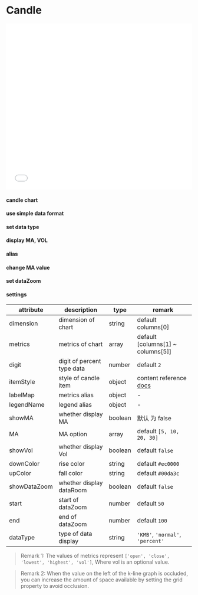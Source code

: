 # Candle

<iframe width="100%" height="450" src="//jsfiddle.net/vue_echarts/g98g02ah/embedded/result,html,js/?bodyColor=fff" allowfullscreen="allowfullscreen" frameborder="0"></iframe>

#### candle chart

<vuep template="#simple"></vuep>

<script v-pre type="text/x-template" id="simple">
<template>
  <ve-candle :data="chartData" :settings="chartSettings"></ve-candle>
</template>

<script>
  export default {
    created: function () {
      this.chartData = {
        columns: ['date', 'open', 'close', 'lowest', 'highest', 'vol'],
        rows: [
          { 'date': '2004-01-05', open: 10411.85, close: 10544.07, lowest: 10411.85, highest: 10575.92, vol: 221290000 },
          { 'date': '2004-01-06', open: 10543.85, close: 10538.66, lowest: 10454.37, highest: 10584.07, vol: 191460000 },
          { 'date': '2004-01-07', open: 10535.46, close: 10529.03, lowest: 10432.12, highest: 10587.55, vol: 225490000 },
          { 'date': '2004-01-08', open: 10530.07, close: 10592.44, lowest: 10480.59, highest: 10651.99, vol: 237770000 },
          { 'date': '2004-01-09', open: 10589.25, close: 10458.89, lowest: 10420.52, highest: 10603.48, vol: 223250000 },
          { 'date': '2004-01-12', open: 10461.55, close: 10485.18, lowest: 10389.85, highest: 10543.03, vol: 197960000 },
          { 'date': '2004-01-13', open: 10485.18, close: 10427.18, lowest: 10341.19, highest: 10539.25, vol: 197310000 },
          { 'date': '2004-01-14', open: 10428.67, close: 10538.37, lowest: 10426.89, highest: 10573.85, vol: 186280000 },
          { 'date': '2004-01-15', open: 10534.52, close: 10553.85, lowest: 10454.52, highest: 10639.03, vol: 260090000 },
          { 'date': '2004-01-16', open: 10556.37, close: 10600.51, lowest: 10503.71, highest: 10666.88, vol: 254170000 },
          { 'date': '2004-01-20', open: 10601.42, close: 10528.66, lowest: 10447.92, highest: 10676.96, vol: 224300000 },
          { 'date': '2004-01-21', open: 10522.77, close: 10623.62, lowest: 10453.11, highest: 10665.72, vol: 214920000 },
          { 'date': '2004-01-22', open: 10624.22, close: 10623.18, lowest: 10545.03, highest: 10717.41, vol: 219720000 },
          { 'date': '2004-01-23', open: 10625.25, close: 10568.29, lowest: 10490.14, highest: 10691.77, vol: 234260000 },
          { 'date': '2004-01-26', open: 10568.12, close: 10702.51, lowest: 10510.44, highest: 10725.18, vol: 186170000 },
          { 'date': '2004-01-27', open: 10701.11, close: 10609.92, lowest: 10579.33, highest: 10748.81, vol: 206560000 },
          { 'date': '2004-01-28', open: 10610.07, close: 10468.37, lowest: 10412.44, highest: 10703.25, vol: 247660000 },
          { 'date': '2004-01-29', open: 10467.41, close: 10510.29, lowest: 10369.92, highest: 10611.56, vol: 273970000 },
          { 'date': '2004-01-30', open: 10510.22, close: 10488.07, lowest: 10385.56, highest: 10551.03, vol: 208990000 },
          { 'date': '2004-02-02', open: 10487.78, close: 10499.18, lowest: 10395.55, highest: 10614.44, vol: 224800000 },
          { 'date': '2004-02-03', open: 10499.48, close: 10505.18, lowest: 10414.15, highest: 10571.48, vol: 183810000 },
          { 'date': '2004-02-04', open: 10503.11, close: 10470.74, lowest: 10394.81, highest: 10567.85, vol: 227760000 },
          { 'date': '2004-02-05', open: 10469.33, close: 10495.55, lowest: 10399.92, highest: 10566.37, vol: 187810000 },
          { 'date': '2004-02-06', open: 10494.89, close: 10593.03, lowest: 10433.74, highest: 10634.81, vol: 182880000 },
          { 'date': '2004-02-09', open: 10592.41, close: 10579.03, lowest: 10433.72, highest: 10634.81, vol: 160720000 },
          { 'date': '2004-02-10', open: 10578.74, close: 10613.85, lowest: 10511.18, highest: 10667.03, vol: 160590000 },
          { 'date': '2004-02-11', open: 10605.48, close: 10737.72, lowest: 10561.55, highest: 10779.41, vol: 277850000 },
          { 'date': '2004-02-12', open: 10735.18, close: 10694.07, lowest: 10636.44, highest: 10775.03, vol: 197560000 },
          { 'date': '2004-02-13', open: 10696.22, close: 10627.85, lowest: 10578.66, highest: 10755.47, vol: 208340000 },
          { 'date': '2004-02-17', open: 10628.88, close: 10714.88, lowest: 10628.88, highest: 10762.07, vol: 169730000 },
          { 'date': '2004-02-18', open: 10706.68, close: 10671.99, lowest: 10623.62, highest: 10764.36, vol: 164370000 },
          { 'date': '2004-02-19', open: 10674.59, close: 10664.73, lowest: 10626.44, highest: 10794.95, vol: 219890000 },
          { 'date': '2004-02-20', open: 10666.29, close: 10619.03, lowest: 10559.11, highest: 10722.77, vol: 220560000 },
          { 'date': '2004-02-23', open: 10619.55, close: 10609.62, lowest: 10508.89, highest: 10711.84, vol: 229950000 },
          { 'date': '2004-02-24', open: 10609.55, close: 10566.37, lowest: 10479.33, highest: 10681.41, vol: 225670000 },
          { 'date': '2004-02-25', open: 10566.59, close: 10601.62, lowest: 10509.42, highest: 10660.73, vol: 192420000 },
          { 'date': '2004-02-26', open: 10598.14, close: 10580.14, lowest: 10493.71, highest: 10652.96, vol: 223230000 },
          { 'date': '2004-02-27', open: 10581.55, close: 10583.92, lowest: 10519.03, highest: 10689.55, vol: 200050000 }
        ]
      }
      this.chartSettings = {}
    }
  }
</script>
</script>

#### use simple data format

<vuep template="#simple-data"></vuep>

<script v-pre type="text/x-template" id="simple-data">
<template>
  <ve-candle :data="chartData" :settings="chartSettings"></ve-candle>
</template>

<script>
  export default {
    created: function () {
      this.chartData = {
        columns: ['date', 'open', 'close', 'lowest', 'highest', 'vol'],
        rows: [
          ['2004-01-05', 10411.85, 10544.07, 10411.85, 10575.92, 221290000],
          ['2004-01-06', 10543.85, 10538.66, 10454.37, 10584.07, 191460000],
          ['2004-01-07', 10535.46, 10529.03, 10432, 10587.55, 225490000],
          ['2004-01-08', 10530.07, 10592.44, 10480.59, 10651.99, 237770000],
          ['2004-01-09', 10589.25, 10458.89, 10420.52, 10603.48, 223250000],
          ['2004-01-12', 10461.55, 10485.18, 10389.85, 10543.03, 197960000],
          ['2004-01-13', 10485.18, 10427.18, 10341.19, 10539.25, 197310000],
          ['2004-01-14', 10428.67, 10538.37, 10426.89, 10573.85, 186280000],
          ['2004-01-15', 10534.52, 10553.85, 10454.52, 10639.03, 260090000],
          ['2004-01-16', 10556.37, 10600.51, 10503.7, 10666.88, 254170000],
          ['2004-01-20', 10601.4, 10528.66, 10447.92, 10676.96, 224300000],
          ['2004-01-21', 10522.77, 10623.62, 10453.11, 10665.7, 214920000],
          ['2004-01-22', 10624.22, 10623.18, 10545.03, 10717.4, 219720000],
          ['2004-01-23', 10625.25, 10568.29, 10490.14, 10691.77, 234260000],
          ['2004-01-26', 10568, 10702.51, 10510.44, 10725.18, 186170000],
          ['2004-01-27', 10701.1, 10609.92, 10579.33, 10748.81, 206560000],
          ['2004-01-28', 10610.07, 10468.37, 10412.44, 10703.25, 247660000],
          ['2004-01-29', 10467.41, 10510.29, 10369.92, 10611.56, 273970000],
          ['2004-01-30', 10510.22, 10488.07, 10385.56, 10551.03, 208990000],
          ['2004-02-02', 10487.78, 10499.18, 10395.55, 10614.44, 224800000],
          ['2004-02-03', 10499.48, 10505.18, 10414.15, 10571.48, 183810000],
          ['2004-02-04', 10503.11, 10470.74, 10394.81, 10567.85, 227760000],
          ['2004-02-05', 10469.33, 10495.55, 10399.92, 10566.37, 187810000],
          ['2004-02-06', 10494.89, 10593.03, 10433.7, 10634.81, 182880000],
          ['2004-02-09', 10592, 10579.03, 10433.7, 10634.81, 160720000],
          ['2004-02-10', 10578.74, 10613.85, 10511.18, 10667.03, 160590000],
          ['2004-02-11', 10605.48, 10737.7, 10561.55, 10779.4, 277850000],
          ['2004-02-12', 10735.18, 10694.07, 10636.44, 10775.03, 197560000],
          ['2004-02-13', 10696.22, 10627.85, 10578.66, 10755.47, 208340000],
          ['2004-02-17', 10628.88, 10714.88, 10628.88, 10762.07, 169730000],
          ['2004-02-18', 10706.68, 10671.99, 10623.62, 10764.36, 164370000],
          ['2004-02-19', 10674.59, 10664.73, 10626.44, 10794.95, 219890000],
          ['2004-02-20', 10666.29, 10619.03, 10559.11, 10722.77, 220560000],
          ['2004-02-23', 10619.55, 10609.62, 10508.89, 10711.84, 229950000],
          ['2004-02-24', 10609.55, 10566.37, 10479.33, 10681.4, 225670000],
          ['2004-02-25', 10566.59, 10601.62, 10509.4, 10660.73, 192420000],
          ['2004-02-26', 10598.14, 10580.14, 10493.7, 10652.96, 223230000],
          ['2004-02-27', 10581.55, 10583.92, 10519.03, 10689.55, 200050000]
        ]
      }
      this.chartSettings = {}
    }
  }
</script>
</script>

#### set data type

<vuep template="#set-dataType"></vuep>

<script v-pre type="text/x-template" id="set-dataType">
<template>
  <ve-candle :data="chartData" :settings="chartSettings"></ve-candle>
</template>

<script>
  export default {
    created: function () {
      this.chartData = {
        columns: ['date', 'open', 'close', 'lowest', 'highest', 'vol'],
        rows: [
          { 'date': '2004-01-05', open: 10411.85, close: 10544.07, lowest: 10411.85, highest: 10575.92, vol: 221290000 },
          { 'date': '2004-01-06', open: 10543.85, close: 10538.66, lowest: 10454.37, highest: 10584.07, vol: 191460000 },
          { 'date': '2004-01-07', open: 10535.46, close: 10529.03, lowest: 10432.12, highest: 10587.55, vol: 225490000 },
          { 'date': '2004-01-08', open: 10530.07, close: 10592.44, lowest: 10480.59, highest: 10651.99, vol: 237770000 },
          { 'date': '2004-01-09', open: 10589.25, close: 10458.89, lowest: 10420.52, highest: 10603.48, vol: 223250000 },
          { 'date': '2004-01-12', open: 10461.55, close: 10485.18, lowest: 10389.85, highest: 10543.03, vol: 197960000 },
          { 'date': '2004-01-13', open: 10485.18, close: 10427.18, lowest: 10341.19, highest: 10539.25, vol: 197310000 },
          { 'date': '2004-01-14', open: 10428.67, close: 10538.37, lowest: 10426.89, highest: 10573.85, vol: 186280000 },
          { 'date': '2004-01-15', open: 10534.52, close: 10553.85, lowest: 10454.52, highest: 10639.03, vol: 260090000 },
          { 'date': '2004-01-16', open: 10556.37, close: 10600.51, lowest: 10503.71, highest: 10666.88, vol: 254170000 },
          { 'date': '2004-01-20', open: 10601.42, close: 10528.66, lowest: 10447.92, highest: 10676.96, vol: 224300000 },
          { 'date': '2004-01-21', open: 10522.77, close: 10623.62, lowest: 10453.11, highest: 10665.72, vol: 214920000 },
          { 'date': '2004-01-22', open: 10624.22, close: 10623.18, lowest: 10545.03, highest: 10717.41, vol: 219720000 },
          { 'date': '2004-01-23', open: 10625.25, close: 10568.29, lowest: 10490.14, highest: 10691.77, vol: 234260000 },
          { 'date': '2004-01-26', open: 10568.12, close: 10702.51, lowest: 10510.44, highest: 10725.18, vol: 186170000 },
          { 'date': '2004-01-27', open: 10701.11, close: 10609.92, lowest: 10579.33, highest: 10748.81, vol: 206560000 },
          { 'date': '2004-01-28', open: 10610.07, close: 10468.37, lowest: 10412.44, highest: 10703.25, vol: 247660000 },
          { 'date': '2004-01-29', open: 10467.41, close: 10510.29, lowest: 10369.92, highest: 10611.56, vol: 273970000 },
          { 'date': '2004-01-30', open: 10510.22, close: 10488.07, lowest: 10385.56, highest: 10551.03, vol: 208990000 },
          { 'date': '2004-02-02', open: 10487.78, close: 10499.18, lowest: 10395.55, highest: 10614.44, vol: 224800000 },
          { 'date': '2004-02-03', open: 10499.48, close: 10505.18, lowest: 10414.15, highest: 10571.48, vol: 183810000 },
          { 'date': '2004-02-04', open: 10503.11, close: 10470.74, lowest: 10394.81, highest: 10567.85, vol: 227760000 },
          { 'date': '2004-02-05', open: 10469.33, close: 10495.55, lowest: 10399.92, highest: 10566.37, vol: 187810000 },
          { 'date': '2004-02-06', open: 10494.89, close: 10593.03, lowest: 10433.74, highest: 10634.81, vol: 182880000 },
          { 'date': '2004-02-09', open: 10592.41, close: 10579.03, lowest: 10433.72, highest: 10634.81, vol: 160720000 },
          { 'date': '2004-02-10', open: 10578.74, close: 10613.85, lowest: 10511.18, highest: 10667.03, vol: 160590000 },
          { 'date': '2004-02-11', open: 10605.48, close: 10737.72, lowest: 10561.55, highest: 10779.41, vol: 277850000 },
          { 'date': '2004-02-12', open: 10735.18, close: 10694.07, lowest: 10636.44, highest: 10775.03, vol: 197560000 },
          { 'date': '2004-02-13', open: 10696.22, close: 10627.85, lowest: 10578.66, highest: 10755.47, vol: 208340000 },
          { 'date': '2004-02-17', open: 10628.88, close: 10714.88, lowest: 10628.88, highest: 10762.07, vol: 169730000 },
          { 'date': '2004-02-18', open: 10706.68, close: 10671.99, lowest: 10623.62, highest: 10764.36, vol: 164370000 },
          { 'date': '2004-02-19', open: 10674.59, close: 10664.73, lowest: 10626.44, highest: 10794.95, vol: 219890000 },
          { 'date': '2004-02-20', open: 10666.29, close: 10619.03, lowest: 10559.11, highest: 10722.77, vol: 220560000 },
          { 'date': '2004-02-23', open: 10619.55, close: 10609.62, lowest: 10508.89, highest: 10711.84, vol: 229950000 },
          { 'date': '2004-02-24', open: 10609.55, close: 10566.37, lowest: 10479.33, highest: 10681.41, vol: 225670000 },
          { 'date': '2004-02-25', open: 10566.59, close: 10601.62, lowest: 10509.42, highest: 10660.73, vol: 192420000 },
          { 'date': '2004-02-26', open: 10598.14, close: 10580.14, lowest: 10493.71, highest: 10652.96, vol: 223230000 },
          { 'date': '2004-02-27', open: 10581.55, close: 10583.92, lowest: 10519.03, highest: 10689.55, vol: 200050000 }
        ]
      }
      this.chartSettings = {
        dataType: 'KMB'
      }
    }
  }
</script>
</script>

#### display MA, VOL

<vuep template="#show-ma-vol"></vuep>

<script v-pre type="text/x-template" id="show-ma-vol">
<template>
  <ve-candle :data="chartData" :settings="chartSettings"></ve-candle>
</template>

<script>
  export default {
    created: function () {
      this.chartData = {
        columns: ['date', 'open', 'close', 'lowest', 'highest', 'vol'],
        rows: [
          { 'date': '2004-01-05', open: 10411.85, close: 10544.07, lowest: 10411.85, highest: 10575.92, vol: 221290000 },
          { 'date': '2004-01-06', open: 10543.85, close: 10538.66, lowest: 10454.37, highest: 10584.07, vol: 191460000 },
          { 'date': '2004-01-07', open: 10535.46, close: 10529.03, lowest: 10432.12, highest: 10587.55, vol: 225490000 },
          { 'date': '2004-01-08', open: 10530.07, close: 10592.44, lowest: 10480.59, highest: 10651.99, vol: 237770000 },
          { 'date': '2004-01-09', open: 10589.25, close: 10458.89, lowest: 10420.52, highest: 10603.48, vol: 223250000 },
          { 'date': '2004-01-12', open: 10461.55, close: 10485.18, lowest: 10389.85, highest: 10543.03, vol: 197960000 },
          { 'date': '2004-01-13', open: 10485.18, close: 10427.18, lowest: 10341.19, highest: 10539.25, vol: 197310000 },
          { 'date': '2004-01-14', open: 10428.67, close: 10538.37, lowest: 10426.89, highest: 10573.85, vol: 186280000 },
          { 'date': '2004-01-15', open: 10534.52, close: 10553.85, lowest: 10454.52, highest: 10639.03, vol: 260090000 },
          { 'date': '2004-01-16', open: 10556.37, close: 10600.51, lowest: 10503.71, highest: 10666.88, vol: 254170000 },
          { 'date': '2004-01-20', open: 10601.42, close: 10528.66, lowest: 10447.92, highest: 10676.96, vol: 224300000 },
          { 'date': '2004-01-21', open: 10522.77, close: 10623.62, lowest: 10453.11, highest: 10665.72, vol: 214920000 },
          { 'date': '2004-01-22', open: 10624.22, close: 10623.18, lowest: 10545.03, highest: 10717.41, vol: 219720000 },
          { 'date': '2004-01-23', open: 10625.25, close: 10568.29, lowest: 10490.14, highest: 10691.77, vol: 234260000 },
          { 'date': '2004-01-26', open: 10568.12, close: 10702.51, lowest: 10510.44, highest: 10725.18, vol: 186170000 },
          { 'date': '2004-01-27', open: 10701.11, close: 10609.92, lowest: 10579.33, highest: 10748.81, vol: 206560000 },
          { 'date': '2004-01-28', open: 10610.07, close: 10468.37, lowest: 10412.44, highest: 10703.25, vol: 247660000 },
          { 'date': '2004-01-29', open: 10467.41, close: 10510.29, lowest: 10369.92, highest: 10611.56, vol: 273970000 },
          { 'date': '2004-01-30', open: 10510.22, close: 10488.07, lowest: 10385.56, highest: 10551.03, vol: 208990000 },
          { 'date': '2004-02-02', open: 10487.78, close: 10499.18, lowest: 10395.55, highest: 10614.44, vol: 224800000 },
          { 'date': '2004-02-03', open: 10499.48, close: 10505.18, lowest: 10414.15, highest: 10571.48, vol: 183810000 },
          { 'date': '2004-02-04', open: 10503.11, close: 10470.74, lowest: 10394.81, highest: 10567.85, vol: 227760000 },
          { 'date': '2004-02-05', open: 10469.33, close: 10495.55, lowest: 10399.92, highest: 10566.37, vol: 187810000 },
          { 'date': '2004-02-06', open: 10494.89, close: 10593.03, lowest: 10433.74, highest: 10634.81, vol: 182880000 },
          { 'date': '2004-02-09', open: 10592.41, close: 10579.03, lowest: 10433.72, highest: 10634.81, vol: 160720000 },
          { 'date': '2004-02-10', open: 10578.74, close: 10613.85, lowest: 10511.18, highest: 10667.03, vol: 160590000 },
          { 'date': '2004-02-11', open: 10605.48, close: 10737.72, lowest: 10561.55, highest: 10779.41, vol: 277850000 },
          { 'date': '2004-02-12', open: 10735.18, close: 10694.07, lowest: 10636.44, highest: 10775.03, vol: 197560000 },
          { 'date': '2004-02-13', open: 10696.22, close: 10627.85, lowest: 10578.66, highest: 10755.47, vol: 208340000 },
          { 'date': '2004-02-17', open: 10628.88, close: 10714.88, lowest: 10628.88, highest: 10762.07, vol: 169730000 },
          { 'date': '2004-02-18', open: 10706.68, close: 10671.99, lowest: 10623.62, highest: 10764.36, vol: 164370000 },
          { 'date': '2004-02-19', open: 10674.59, close: 10664.73, lowest: 10626.44, highest: 10794.95, vol: 219890000 },
          { 'date': '2004-02-20', open: 10666.29, close: 10619.03, lowest: 10559.11, highest: 10722.77, vol: 220560000 },
          { 'date': '2004-02-23', open: 10619.55, close: 10609.62, lowest: 10508.89, highest: 10711.84, vol: 229950000 },
          { 'date': '2004-02-24', open: 10609.55, close: 10566.37, lowest: 10479.33, highest: 10681.41, vol: 225670000 },
          { 'date': '2004-02-25', open: 10566.59, close: 10601.62, lowest: 10509.42, highest: 10660.73, vol: 192420000 },
          { 'date': '2004-02-26', open: 10598.14, close: 10580.14, lowest: 10493.71, highest: 10652.96, vol: 223230000 },
          { 'date': '2004-02-27', open: 10581.55, close: 10583.92, lowest: 10519.03, highest: 10689.55, vol: 200050000 }
        ]
      }
      this.chartSettings = {
        showMA: true,
        showVol: true
      }
    }
  }
</script>
</script>

#### alias

<vuep template="#set-label-legend"></vuep>

<script v-pre type="text/x-template" id="set-label-legend">
<template>
  <ve-candle :data="chartData" :settings="chartSettings"></ve-candle>
</template>

<script>
  export default {
    created: function () {
      this.chartData = {
        columns: ['date', 'open', 'close', 'lowest', 'highest', 'vol'],
        rows: [
          { 'date': '2004-01-05', open: 10411.85, close: 10544.07, lowest: 10411.85, highest: 10575.92, vol: 221290000 },
          { 'date': '2004-01-06', open: 10543.85, close: 10538.66, lowest: 10454.37, highest: 10584.07, vol: 191460000 },
          { 'date': '2004-01-07', open: 10535.46, close: 10529.03, lowest: 10432.12, highest: 10587.55, vol: 225490000 },
          { 'date': '2004-01-08', open: 10530.07, close: 10592.44, lowest: 10480.59, highest: 10651.99, vol: 237770000 },
          { 'date': '2004-01-09', open: 10589.25, close: 10458.89, lowest: 10420.52, highest: 10603.48, vol: 223250000 },
          { 'date': '2004-01-12', open: 10461.55, close: 10485.18, lowest: 10389.85, highest: 10543.03, vol: 197960000 },
          { 'date': '2004-01-13', open: 10485.18, close: 10427.18, lowest: 10341.19, highest: 10539.25, vol: 197310000 },
          { 'date': '2004-01-14', open: 10428.67, close: 10538.37, lowest: 10426.89, highest: 10573.85, vol: 186280000 },
          { 'date': '2004-01-15', open: 10534.52, close: 10553.85, lowest: 10454.52, highest: 10639.03, vol: 260090000 },
          { 'date': '2004-01-16', open: 10556.37, close: 10600.51, lowest: 10503.71, highest: 10666.88, vol: 254170000 },
          { 'date': '2004-01-20', open: 10601.42, close: 10528.66, lowest: 10447.92, highest: 10676.96, vol: 224300000 },
          { 'date': '2004-01-21', open: 10522.77, close: 10623.62, lowest: 10453.11, highest: 10665.72, vol: 214920000 },
          { 'date': '2004-01-22', open: 10624.22, close: 10623.18, lowest: 10545.03, highest: 10717.41, vol: 219720000 },
          { 'date': '2004-01-23', open: 10625.25, close: 10568.29, lowest: 10490.14, highest: 10691.77, vol: 234260000 },
          { 'date': '2004-01-26', open: 10568.12, close: 10702.51, lowest: 10510.44, highest: 10725.18, vol: 186170000 },
          { 'date': '2004-01-27', open: 10701.11, close: 10609.92, lowest: 10579.33, highest: 10748.81, vol: 206560000 },
          { 'date': '2004-01-28', open: 10610.07, close: 10468.37, lowest: 10412.44, highest: 10703.25, vol: 247660000 },
          { 'date': '2004-01-29', open: 10467.41, close: 10510.29, lowest: 10369.92, highest: 10611.56, vol: 273970000 },
          { 'date': '2004-01-30', open: 10510.22, close: 10488.07, lowest: 10385.56, highest: 10551.03, vol: 208990000 },
          { 'date': '2004-02-02', open: 10487.78, close: 10499.18, lowest: 10395.55, highest: 10614.44, vol: 224800000 },
          { 'date': '2004-02-03', open: 10499.48, close: 10505.18, lowest: 10414.15, highest: 10571.48, vol: 183810000 },
          { 'date': '2004-02-04', open: 10503.11, close: 10470.74, lowest: 10394.81, highest: 10567.85, vol: 227760000 },
          { 'date': '2004-02-05', open: 10469.33, close: 10495.55, lowest: 10399.92, highest: 10566.37, vol: 187810000 },
          { 'date': '2004-02-06', open: 10494.89, close: 10593.03, lowest: 10433.74, highest: 10634.81, vol: 182880000 },
          { 'date': '2004-02-09', open: 10592.41, close: 10579.03, lowest: 10433.72, highest: 10634.81, vol: 160720000 },
          { 'date': '2004-02-10', open: 10578.74, close: 10613.85, lowest: 10511.18, highest: 10667.03, vol: 160590000 },
          { 'date': '2004-02-11', open: 10605.48, close: 10737.72, lowest: 10561.55, highest: 10779.41, vol: 277850000 },
          { 'date': '2004-02-12', open: 10735.18, close: 10694.07, lowest: 10636.44, highest: 10775.03, vol: 197560000 },
          { 'date': '2004-02-13', open: 10696.22, close: 10627.85, lowest: 10578.66, highest: 10755.47, vol: 208340000 },
          { 'date': '2004-02-17', open: 10628.88, close: 10714.88, lowest: 10628.88, highest: 10762.07, vol: 169730000 },
          { 'date': '2004-02-18', open: 10706.68, close: 10671.99, lowest: 10623.62, highest: 10764.36, vol: 164370000 },
          { 'date': '2004-02-19', open: 10674.59, close: 10664.73, lowest: 10626.44, highest: 10794.95, vol: 219890000 },
          { 'date': '2004-02-20', open: 10666.29, close: 10619.03, lowest: 10559.11, highest: 10722.77, vol: 220560000 },
          { 'date': '2004-02-23', open: 10619.55, close: 10609.62, lowest: 10508.89, highest: 10711.84, vol: 229950000 },
          { 'date': '2004-02-24', open: 10609.55, close: 10566.37, lowest: 10479.33, highest: 10681.41, vol: 225670000 },
          { 'date': '2004-02-25', open: 10566.59, close: 10601.62, lowest: 10509.42, highest: 10660.73, vol: 192420000 },
          { 'date': '2004-02-26', open: 10598.14, close: 10580.14, lowest: 10493.71, highest: 10652.96, vol: 223230000 },
          { 'date': '2004-02-27', open: 10581.55, close: 10583.92, lowest: 10519.03, highest: 10689.55, vol: 200050000 }
        ]
      }
      this.chartSettings = {
        showMA: true,
        showVol: true,
        labelMap: {
          MA5: 'ma5'
        },
        legendName: {
          '日K': 'day k'
        },
        showDataZoom: true
      }
    }
  }
</script>
</script>

#### change MA value

<vuep template="#set-ma-list"></vuep>

<script v-pre type="text/x-template" id="set-ma-list">
<template>
  <ve-candle :data="chartData" :settings="chartSettings"></ve-candle>
</template>

<script>
  export default {
    created: function () {
      this.chartData = {
        columns: ['date', 'open', 'close', 'lowest', 'highest', 'vol'],
        rows: [
          { 'date': '2004-01-05', open: 10411.85, close: 10544.07, lowest: 10411.85, highest: 10575.92, vol: 221290000 },
          { 'date': '2004-01-06', open: 10543.85, close: 10538.66, lowest: 10454.37, highest: 10584.07, vol: 191460000 },
          { 'date': '2004-01-07', open: 10535.46, close: 10529.03, lowest: 10432.12, highest: 10587.55, vol: 225490000 },
          { 'date': '2004-01-08', open: 10530.07, close: 10592.44, lowest: 10480.59, highest: 10651.99, vol: 237770000 },
          { 'date': '2004-01-09', open: 10589.25, close: 10458.89, lowest: 10420.52, highest: 10603.48, vol: 223250000 },
          { 'date': '2004-01-12', open: 10461.55, close: 10485.18, lowest: 10389.85, highest: 10543.03, vol: 197960000 },
          { 'date': '2004-01-13', open: 10485.18, close: 10427.18, lowest: 10341.19, highest: 10539.25, vol: 197310000 },
          { 'date': '2004-01-14', open: 10428.67, close: 10538.37, lowest: 10426.89, highest: 10573.85, vol: 186280000 },
          { 'date': '2004-01-15', open: 10534.52, close: 10553.85, lowest: 10454.52, highest: 10639.03, vol: 260090000 },
          { 'date': '2004-01-16', open: 10556.37, close: 10600.51, lowest: 10503.71, highest: 10666.88, vol: 254170000 },
          { 'date': '2004-01-20', open: 10601.42, close: 10528.66, lowest: 10447.92, highest: 10676.96, vol: 224300000 },
          { 'date': '2004-01-21', open: 10522.77, close: 10623.62, lowest: 10453.11, highest: 10665.72, vol: 214920000 },
          { 'date': '2004-01-22', open: 10624.22, close: 10623.18, lowest: 10545.03, highest: 10717.41, vol: 219720000 },
          { 'date': '2004-01-23', open: 10625.25, close: 10568.29, lowest: 10490.14, highest: 10691.77, vol: 234260000 },
          { 'date': '2004-01-26', open: 10568.12, close: 10702.51, lowest: 10510.44, highest: 10725.18, vol: 186170000 },
          { 'date': '2004-01-27', open: 10701.11, close: 10609.92, lowest: 10579.33, highest: 10748.81, vol: 206560000 },
          { 'date': '2004-01-28', open: 10610.07, close: 10468.37, lowest: 10412.44, highest: 10703.25, vol: 247660000 },
          { 'date': '2004-01-29', open: 10467.41, close: 10510.29, lowest: 10369.92, highest: 10611.56, vol: 273970000 },
          { 'date': '2004-01-30', open: 10510.22, close: 10488.07, lowest: 10385.56, highest: 10551.03, vol: 208990000 },
          { 'date': '2004-02-02', open: 10487.78, close: 10499.18, lowest: 10395.55, highest: 10614.44, vol: 224800000 },
          { 'date': '2004-02-03', open: 10499.48, close: 10505.18, lowest: 10414.15, highest: 10571.48, vol: 183810000 },
          { 'date': '2004-02-04', open: 10503.11, close: 10470.74, lowest: 10394.81, highest: 10567.85, vol: 227760000 },
          { 'date': '2004-02-05', open: 10469.33, close: 10495.55, lowest: 10399.92, highest: 10566.37, vol: 187810000 },
          { 'date': '2004-02-06', open: 10494.89, close: 10593.03, lowest: 10433.74, highest: 10634.81, vol: 182880000 },
          { 'date': '2004-02-09', open: 10592.41, close: 10579.03, lowest: 10433.72, highest: 10634.81, vol: 160720000 },
          { 'date': '2004-02-10', open: 10578.74, close: 10613.85, lowest: 10511.18, highest: 10667.03, vol: 160590000 },
          { 'date': '2004-02-11', open: 10605.48, close: 10737.72, lowest: 10561.55, highest: 10779.41, vol: 277850000 },
          { 'date': '2004-02-12', open: 10735.18, close: 10694.07, lowest: 10636.44, highest: 10775.03, vol: 197560000 },
          { 'date': '2004-02-13', open: 10696.22, close: 10627.85, lowest: 10578.66, highest: 10755.47, vol: 208340000 },
          { 'date': '2004-02-17', open: 10628.88, close: 10714.88, lowest: 10628.88, highest: 10762.07, vol: 169730000 },
          { 'date': '2004-02-18', open: 10706.68, close: 10671.99, lowest: 10623.62, highest: 10764.36, vol: 164370000 },
          { 'date': '2004-02-19', open: 10674.59, close: 10664.73, lowest: 10626.44, highest: 10794.95, vol: 219890000 },
          { 'date': '2004-02-20', open: 10666.29, close: 10619.03, lowest: 10559.11, highest: 10722.77, vol: 220560000 },
          { 'date': '2004-02-23', open: 10619.55, close: 10609.62, lowest: 10508.89, highest: 10711.84, vol: 229950000 },
          { 'date': '2004-02-24', open: 10609.55, close: 10566.37, lowest: 10479.33, highest: 10681.41, vol: 225670000 },
          { 'date': '2004-02-25', open: 10566.59, close: 10601.62, lowest: 10509.42, highest: 10660.73, vol: 192420000 },
          { 'date': '2004-02-26', open: 10598.14, close: 10580.14, lowest: 10493.71, highest: 10652.96, vol: 223230000 },
          { 'date': '2004-02-27', open: 10581.55, close: 10583.92, lowest: 10519.03, highest: 10689.55, vol: 200050000 }
        ]
      }
      this.chartSettings = {
        showMA: true,
        MA: [1, 2, 3, 4]
      }
    }
  }
</script>
</script>

#### set dataZoom

<vuep template="#set-dataZoom-1"></vuep>

<script v-pre type="text/x-template" id="set-dataZoom-1">
<template>
  <ve-candle :data="chartData" :settings="chartSettings"></ve-candle>
</template>

<script>
  export default {
    created: function () {
      this.chartData = {
        columns: ['date', 'open', 'close', 'lowest', 'highest', 'vol'],
        rows: [
          { 'date': '2004-01-05', open: 10411.85, close: 10544.07, lowest: 10411.85, highest: 10575.92, vol: 221290000 },
          { 'date': '2004-01-06', open: 10543.85, close: 10538.66, lowest: 10454.37, highest: 10584.07, vol: 191460000 },
          { 'date': '2004-01-07', open: 10535.46, close: 10529.03, lowest: 10432.12, highest: 10587.55, vol: 225490000 },
          { 'date': '2004-01-08', open: 10530.07, close: 10592.44, lowest: 10480.59, highest: 10651.99, vol: 237770000 },
          { 'date': '2004-01-09', open: 10589.25, close: 10458.89, lowest: 10420.52, highest: 10603.48, vol: 223250000 },
          { 'date': '2004-01-12', open: 10461.55, close: 10485.18, lowest: 10389.85, highest: 10543.03, vol: 197960000 },
          { 'date': '2004-01-13', open: 10485.18, close: 10427.18, lowest: 10341.19, highest: 10539.25, vol: 197310000 },
          { 'date': '2004-01-14', open: 10428.67, close: 10538.37, lowest: 10426.89, highest: 10573.85, vol: 186280000 },
          { 'date': '2004-01-15', open: 10534.52, close: 10553.85, lowest: 10454.52, highest: 10639.03, vol: 260090000 },
          { 'date': '2004-01-16', open: 10556.37, close: 10600.51, lowest: 10503.71, highest: 10666.88, vol: 254170000 },
          { 'date': '2004-01-20', open: 10601.42, close: 10528.66, lowest: 10447.92, highest: 10676.96, vol: 224300000 },
          { 'date': '2004-01-21', open: 10522.77, close: 10623.62, lowest: 10453.11, highest: 10665.72, vol: 214920000 },
          { 'date': '2004-01-22', open: 10624.22, close: 10623.18, lowest: 10545.03, highest: 10717.41, vol: 219720000 },
          { 'date': '2004-01-23', open: 10625.25, close: 10568.29, lowest: 10490.14, highest: 10691.77, vol: 234260000 },
          { 'date': '2004-01-26', open: 10568.12, close: 10702.51, lowest: 10510.44, highest: 10725.18, vol: 186170000 },
          { 'date': '2004-01-27', open: 10701.11, close: 10609.92, lowest: 10579.33, highest: 10748.81, vol: 206560000 },
          { 'date': '2004-01-28', open: 10610.07, close: 10468.37, lowest: 10412.44, highest: 10703.25, vol: 247660000 },
          { 'date': '2004-01-29', open: 10467.41, close: 10510.29, lowest: 10369.92, highest: 10611.56, vol: 273970000 },
          { 'date': '2004-01-30', open: 10510.22, close: 10488.07, lowest: 10385.56, highest: 10551.03, vol: 208990000 },
          { 'date': '2004-02-02', open: 10487.78, close: 10499.18, lowest: 10395.55, highest: 10614.44, vol: 224800000 },
          { 'date': '2004-02-03', open: 10499.48, close: 10505.18, lowest: 10414.15, highest: 10571.48, vol: 183810000 },
          { 'date': '2004-02-04', open: 10503.11, close: 10470.74, lowest: 10394.81, highest: 10567.85, vol: 227760000 },
          { 'date': '2004-02-05', open: 10469.33, close: 10495.55, lowest: 10399.92, highest: 10566.37, vol: 187810000 },
          { 'date': '2004-02-06', open: 10494.89, close: 10593.03, lowest: 10433.74, highest: 10634.81, vol: 182880000 },
          { 'date': '2004-02-09', open: 10592.41, close: 10579.03, lowest: 10433.72, highest: 10634.81, vol: 160720000 },
          { 'date': '2004-02-10', open: 10578.74, close: 10613.85, lowest: 10511.18, highest: 10667.03, vol: 160590000 },
          { 'date': '2004-02-11', open: 10605.48, close: 10737.72, lowest: 10561.55, highest: 10779.41, vol: 277850000 },
          { 'date': '2004-02-12', open: 10735.18, close: 10694.07, lowest: 10636.44, highest: 10775.03, vol: 197560000 },
          { 'date': '2004-02-13', open: 10696.22, close: 10627.85, lowest: 10578.66, highest: 10755.47, vol: 208340000 },
          { 'date': '2004-02-17', open: 10628.88, close: 10714.88, lowest: 10628.88, highest: 10762.07, vol: 169730000 },
          { 'date': '2004-02-18', open: 10706.68, close: 10671.99, lowest: 10623.62, highest: 10764.36, vol: 164370000 },
          { 'date': '2004-02-19', open: 10674.59, close: 10664.73, lowest: 10626.44, highest: 10794.95, vol: 219890000 },
          { 'date': '2004-02-20', open: 10666.29, close: 10619.03, lowest: 10559.11, highest: 10722.77, vol: 220560000 },
          { 'date': '2004-02-23', open: 10619.55, close: 10609.62, lowest: 10508.89, highest: 10711.84, vol: 229950000 },
          { 'date': '2004-02-24', open: 10609.55, close: 10566.37, lowest: 10479.33, highest: 10681.41, vol: 225670000 },
          { 'date': '2004-02-25', open: 10566.59, close: 10601.62, lowest: 10509.42, highest: 10660.73, vol: 192420000 },
          { 'date': '2004-02-26', open: 10598.14, close: 10580.14, lowest: 10493.71, highest: 10652.96, vol: 223230000 },
          { 'date': '2004-02-27', open: 10581.55, close: 10583.92, lowest: 10519.03, highest: 10689.55, vol: 200050000 }
        ]
      }
      this.chartSettings = {
        showDataZoom: true,
        start: 20,
        end: 100
      }
    }
  }
</script>
</script>

#### settings

| attribute | description | type | remark |
| --- | --- | --- | --- |
| dimension | dimension of chart | string | default columns[0] |
| metrics | metrics of chart | array | default [columns[1] ~ columns[5]] |
| digit | digit of percent type data | number | default `2` |
| itemStyle | style of candle item | object | content reference [docs](http://ecomfe.github.io/echarts-doc/public/en/option.html#series-candlestick.itemStyle) |
| labelMap | metrics alias | object | - |
| legendName | legend alias | object | - |
| showMA | whether display MA | boolean | 默认 为 false |
| MA | MA option |  array | default `[5, 10, 20, 30]` |
| showVol | whether display Vol | boolean |  default `false` |
| downColor | rise color | string | default `#ec0000` |
| upColor | fall color | string | default `#00da3c` |
| showDataZoom | whether display dataRoom | boolean | default `false` |
| start | start of dataZoom | number | default `50` |
| end | end of dataZoom | number | default `100` |
| dataType | type of data display | string | `'KMB'`, `'normal'`, `'percent'` |

> Remark 1: The values of metrics represent `['open', 'close', 'lowest', 'highest', 'vol']`, Where vol is an optional value.

> Remark 2: When the value on the left of the k-line graph is occluded, you can increase the amount of space available by setting the grid property to avoid occlusion.
